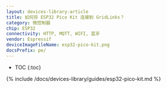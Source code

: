 ```yaml
---
layout: devices-library-article
title: 如何将 ESP32 Pico Kit 连接到 GridLinks？
category: 微控制器
chip: ESP32
connectivity: HTTP, MQTT, WIFI, 蓝牙
vendor: Espressif
deviceImageFileName: esp32-pico-kit.png
docsPrefix: pe/
---
```


* TOC
{:toc}

{% include /docs/devices-library/guides/esp32-pico-kit.md %}